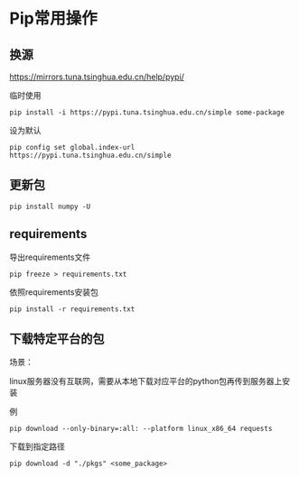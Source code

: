 # Pip常用操作

## 换源

https://mirrors.tuna.tsinghua.edu.cn/help/pypi/

临时使用

```
pip install -i https://pypi.tuna.tsinghua.edu.cn/simple some-package
```

设为默认

```
pip config set global.index-url https://pypi.tuna.tsinghua.edu.cn/simple
```



## 更新包

```
pip install numpy -U
```

## requirements

导出requirements文件

```
pip freeze > requirements.txt
```

依照requirements安装包

```
pip install -r requirements.txt 
```

## 下载特定平台的包

场景：

linux服务器没有互联网，需要从本地下载对应平台的python包再传到服务器上安装

例

```
pip download --only-binary=:all: --platform linux_x86_64 requests
```

下载到指定路径

```
pip download -d "./pkgs" <some_package>
```


